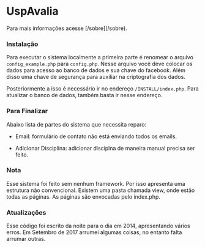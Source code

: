 # UspAvalia

Para mais informações acesse [<?= $url_full; ?>/sobre](<?= $url_full; ?>/sobre).

### Instalação

Para executar o sistema localmente a primeira parte é renomear o arquivo `config_example.php` para `config.php`. Nesse arquivo você deve colocar os dados para acesso ao banco de dados e sua chave do facebook. Além disso uma chave de segurança para auxiliar na criptografia dos dados.

Posteriormente a isso é necessário ir no endereço `/INSTALL/index.php`. Para atualizar o banco de dados, também basta ir nesse endereço.

### Para Finalizar

Abaixo lista de partes do sistema que necessita reparo:

- Email: formulário de contato não está enviando todos os emails.

- Adicionar Disciplina: adicionar disciplna de maneira manual precisa ser feito.

### Nota

Esse sistema foi feito sem nenhum framework. Por isso apresenta uma estrutura não convencional. Existem uma pasta chamada view, onde estão todas as páginas. As páginas são envocadas pelo index.php.

### Atualizações

Esse código foi escrito da noite para o dia em 2014, apresentando vários erros. Em Setembro de 2017 arrumei algumas coisas, no entanto falta arrumar outras.


